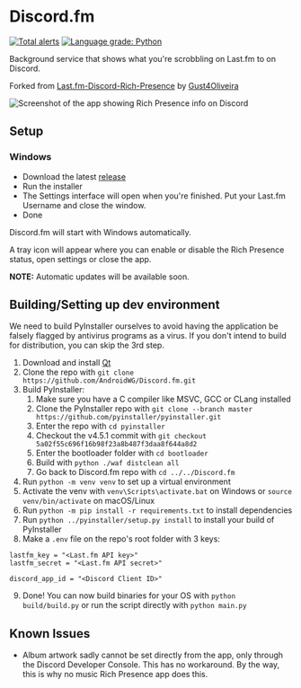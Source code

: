 # Discord.fm
[![Total alerts](https://img.shields.io/lgtm/alerts/g/AndroidWG/Discord.fm.svg?logo=lgtm&logoWidth=18)](https://lgtm.com/projects/g/AndroidWG/Discord.fm/alerts/)
[![Language grade: Python](https://img.shields.io/lgtm/grade/python/g/AndroidWG/Discord.fm.svg?logo=lgtm&logoWidth=18)](https://lgtm.com/projects/g/AndroidWG/Discord.fm/context:python)

Background service that shows what you're scrobbling on Last.fm to on Discord.

Forked from [Last.fm-Discord-Rich-Presence](https://github.com/Gust4Oliveira/Last.fm-Discord-Rich-Presence) by [Gust4Oliveira](https://github.com/Gust4Oliveira)

![Screenshot of the app showing Rich Presence info on Discord](https://i.imgur.com/t4TCs0T.png)

## Setup
### Windows
- Download the latest [release](https://github.com/AndroidWG/Discord.fm/releases/latest)
- Run the installer
- The Settings interface will open when you're finished. Put your Last.fm Username and close the window.
- Done

Discord.fm will start with Windows automatically.

A tray icon will appear where you can enable or disable the Rich Presence status, open settings or close the app.

**NOTE:** Automatic updates will be available soon.

## Building/Setting up dev environment
We need to build PyInstaller ourselves to avoid having the application be falsely flagged by antivirus programs as a virus. If you don't intend to build for distribution, you can skip the 3rd step.

1. Download and install [Qt](https://www.qt.io/download-qt-installer)
2. Clone the repo with `git clone https://github.com/AndroidWG/Discord.fm.git`
3. Build PyInstaller:
    1. Make sure you have a C compiler like MSVC, GCC or CLang installed
    2. Clone the PyInstaller repo with `git clone --branch master https://github.com/pyinstaller/pyinstaller.git`
    3. Enter the repo with `cd pyinstaller`
    4. Checkout the v4.5.1 commit with `git checkout 5a02f55c696f16b98f23a8b487f3daa8f644a8d2`
    5. Enter the bootloader folder with `cd bootloader`
    6. Build with `python ./waf distclean all`
    7. Go back to Discord.fm repo with `cd ../../Discord.fm`
4. Run `python -m venv venv` to set up a virtual environment
5. Activate the venv with `venv\Scripts\activate.bat` on Windows or `source venv/bin/activate` on macOS/Linux
6. Run `python -m pip install -r requirements.txt` to install dependencies
7. Run `python ../pyinstaller/setup.py install` to install your build of PyInstaller
8. Make a `.env` file on the repo's root folder with 3 keys:
```
lastfm_key = "<Last.fm API key>"
lastfm_secret = "<Last.fm API secret>"

discord_app_id = "<Discord Client ID>"
```
9. Done! You can now build binaries for your OS with `python build/build.py` or run the script directly with `python main.py`

## Known Issues
- Album artwork sadly cannot be set directly from the app, only through the Discord Developer Console. This has no workaround. By the way, this is why no music Rich Presence app does this.
